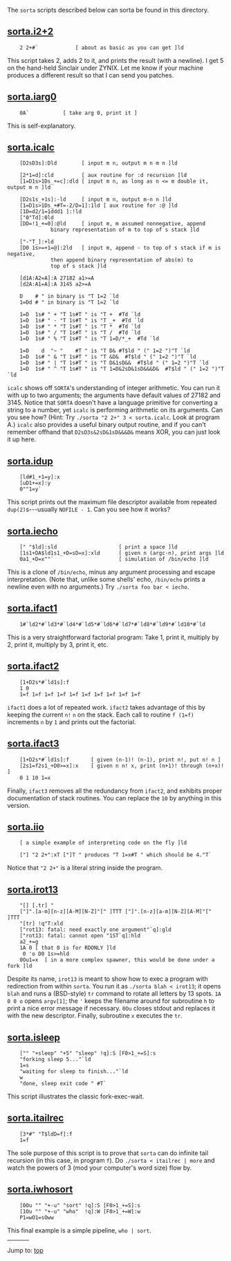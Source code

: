 The `sorta` scripts described below can sorta be found in this directory.

## [sorta.i2+2](%%REPO_URL%%/1991/brnstnd/sorta.i2+2)

```
    2 2+#`            [ about as basic as you can get ]ld
```


This script takes 2, adds 2 to it, and prints the result (with a
newline). I get 5 on the hand-held Sinclair under ZYNIX. Let me know if
your machine produces a different result so that I can send you patches.


## [sorta.iarg0](%%REPO_URL%%/1991/brnstnd/sorta.iarg0)

```
    0A`           [ take arg 0, print it ]
```

This is self-explanatory.


## [sorta.icalc](%%REPO_URL%%/1991/brnstnd/sorta.icalc)


```
    [D2sD3s]:Dld        [ input m n, output m n m n ]ld

    [2*1=d]:cld         [ aux routine for :d recursion ]ld
    [1=D1s>1Ds_+=c]:dld [ input m n, as long as n <= m double it, output m n ]ld

    [D2s1s_+1s]:-ld     [ input m n, output m-n n ]ld
    [1=D1s>1Ds_+#T=-2/D=1]:1ld [ aux routine for :@ ]ld
    [1D=d2/1=1ddd1 ]:!ld
    ["0"Td]:0ld
    [DD=!1_+=0]:@ld     [ input m, m assumed nonnegative, append
			  binary representation of m to top of s stack ]ld

    ["-"T_]:+ld
    [D0 1s>=+1=@]:2ld   [ input m, append - to top of s stack if m is negative,
			  then append binary representation of abs(m) to
			  top of s stack ]ld

    [d1A:A2=A]:A 27182 a1>=A
    [d2A:A1=A]:A 3145 a2>=A

    D    # " in binary is "T 1=2 `ld
    1=Dd # " in binary is "T 1=2 `ld

    1=D  1s# " + "T 1s#T " is "T +  #Td `ld
    1=D  1s# " - "T 1s#T " is "T _+  #Td `ld
    1=D  1s# " * "T 1s#T " is "T *  #Td `ld
    1=D  1s# " / "T 1s#T " is "T /  #Td `ld
    1=D  1s# " % "T 1s#T " is "T 1=D/*_+  #Td `ld

    1=D    d  "~ "    #T " is "T D& #T$ld " (" 1=2 ")"T `ld
    1=D  1s# " & "T 1s#T " is "T &D&  #T$ld " (" 1=2 ")"T `ld
    1=D  1s# " | "T 1s#T " is "T D&1sD&&  #T$ld " (" 1=2 ")"T `ld
    1=D  1s# " ^ "T 1s#T " is "T 1=D&2sD&1sD&&&D&  #T$ld " (" 1=2 ")"T `ld
```

`icalc` shows off `SORTA`'s understanding of integer arithmetic. You can run
it with up to two arguments; the arguments have default values of 27182
and 3145. Notice that `SORTA` doesn't have a language primitive for
converting a string to a number, yet `icalc` is performing arithmetic on
its arguments. Can you see how? (Hint: Try `./sorta "2 2+" 3 < sorta.icalc`.
Look at program A.) `icalc` also provides a useful binary output routine,
and if you can't remember offhand that `D2sD3s&2sD&1sD&&&D&` means XOR,
you can just look it up here.


## [sorta.idup](%%REPO_URL%%/1991/brnstnd/sorta.idup)

```
    [ld#1_+1=y]:x
    [uD1+=x]:y
    0""1=y`
```

This script prints out the maximum file descriptor available from
repeated `dup(2)`s---usually `NOFILE - 1`. Can you see how it works?


## [sorta.iecho](%%REPO_URL%%/1991/brnstnd/sorta.iecho)

```
    [" "$ld]:sld                    [ print a space ]ld
    [1s1+DA$ld1s1_+D=sD=x]:xld      [ given n (argc-n), print args ]ld
    0a1_+D=x""`                     [ simulation of /bin/echo ]ld
```

This is a clone of `/bin/echo`, minus any argument processing and escape
interpretation. (Note that, unlike some shells' echo, `/bin/echo` prints a
newline even with no arguments.) Try `./sorta foo bar < iecho`.


## [sorta.ifact1](%%REPO_URL%%/1991/brnstnd/sorta.ifact1)

```
    1#`ld2*#`ld3*#`ld4*#`ld5*#`ld6*#`ld7*#`ld8*#`ld9*#`ld10*#`ld
```

This is a very straightforward factorial program: Take 1, print it,
multiply by 2, print it, multiply by 3, print it, etc.


## [sorta.ifact2](%%REPO_URL%%/1991/brnstnd/sorta.ifact2)

```
    [1+D2s*#`ld1s]:f
    1 0
    1=f 1=f 1=f 1=f 1=f 1=f 1=f 1=f 1=f 1=f
```

`ifact1` does a lot of repeated work. `ifact2` takes advantage of this by
keeping the current `n!` `n` on the stack. Each call to routine `f (1=f)`
increments `n` by `1` and prints out the factorial.


## [sorta.ifact3](%%REPO_URL%%/1991/brnstnd/sorta.ifact3)

```
    [1+D2s*#`ld1s]:f       [ given (n-1)! (n-1), print n!, put n! n ]
    [2s1=f2s1_+D0>=x]:x    [ given n n! x, print (n+1)! through (n+x)! ]
    0 1 10 1=x
```

Finally, `ifact3` removes all the redundancy from `ifact2`, and exhibits
proper documentation of stack routines. You can replace the `10` by
anything in this version.


## [sorta.iio](%%REPO_URL%%/1991/brnstnd/sorta.iio)

```
    [ a simple example of interpreting code on the fly ]ld

    ["] "2 2+":xT ["]T " produces "T 1=x#T " which should be 4."T`
```

Notice that `"2 2+"` is a literal string inside the program.


## [sorta.irot13](%%REPO_URL%%/1991/brnstnd/sorta.irot13)

```
    "[] [.tr] "
    ["]".[a-m][n-z][A-M][N-Z]"[" ]TTT ["]".[n-z][a-m][N-Z][A-M]"[" ]TTT
    "[tr] !q"T:xld
    ["rot13: fatal: need exactly one argument"`q]:gld
    ["rot13: fatal: cannot open "1ST`q]:hld
    a2_+=g
    1A 0 [ that 0 is for RDONLY ]ld
	 0 'o D0 1s>=hld
    0Ou1=x  [ in a more complex spawner, this would be done under a fork ]ld
```

Despite its name, `irot13` is meant to show how to exec a program with
redirection from within `sorta`. You run it as `./sorta blah < irot13`; it
opens `blah` and runs a (BSD-style) `tr` command to rotate all letters by 13
spots. `1A 0 0 o` opens `argv[1]`; the ` ' ` keeps the filename around for
subroutine `h` to print a nice error message if necessary. `0Ou` closes
stdout and replaces it with the new descriptor. Finally, subroutine `x`
executes the `tr`.


## [sorta.isleep](%%REPO_URL%%/1991/brnstnd/sorta.isleep)

```
    ["" "+sleep" "+5" "sleep" !q]:S [F0>1_+=S]:s
    "forking sleep 5..."`ld
    1=s
    "waiting for sleep to finish..."`ld
    w
    "done, sleep exit code " #T`
```

This script illustrates the classic fork-exec-wait.


## [sorta.itailrec](%%REPO_URL%%/1991/brnstnd/sorta.itailrec)

```
    [3*#" "T$ldD=f]:f
    1=f
```

The sole purpose of this script is to prove that `sorta` can do infinite
tail recursion (in this case, in program `f`). Do `./sorta < itailrec | more`
and watch the powers of 3 (mod your computer's word size) flow by.


## [sorta.iwhosort](%%REPO_URL%%/1991/brnstnd/sorta.iwhosort)

```
    [0Ou "" "+-u" "sort" !q]:S [F0>1_+=S]:s
    [1Ou "" "+-u" "who"  !q]:W [F0>1_+=W]:w
    P1=wO1=sOww
```

This final example is a simple pipeline, `who | sort`.


<hr style="width:10%;text-align:left;margin-left:0">

Jump to: [top](#)


<!--

    Copyright © 1984-2024 by Landon Curt Noll. All Rights Reserved.

    You are free to share and adapt this file under the terms of this license:

	Creative Commons Attribution-ShareAlike 4.0 International (CC BY-SA 4.0)

    For more information, see:

	https://creativecommons.org/licenses/by-sa/4.0/

-->
